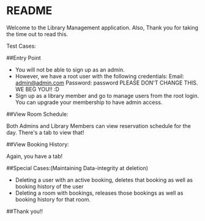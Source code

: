 # README

Welcome to the Library Management application. Also, Thank you for taking the time out to read this.

Test Cases:

##Entry Point

* You will not be able to sign up as an admin.
* However, we have a root user with the following credentials:
Email: admin@admin.com
Password: password
PLEASE DON'T CHANGE THIS. WE BEG YOU!! :D
* Sign up as a library member and go to manage users from the root login.
You can upgrade your membership to have admin access.

##View Room Schedule:

Both Admins and Library Members can view reservation schedule for the day. There's a tab to view that!

##View Booking History:

Again, you have a tab!

##Special Cases:(Maintaining Data-integrity at deletion)
* Deleting a user with an active booking, deletes that booking as well as booking history of the user
* Deleting a room with bookings, releases those bookings as well as booking history for that room.

##Thank you!!


